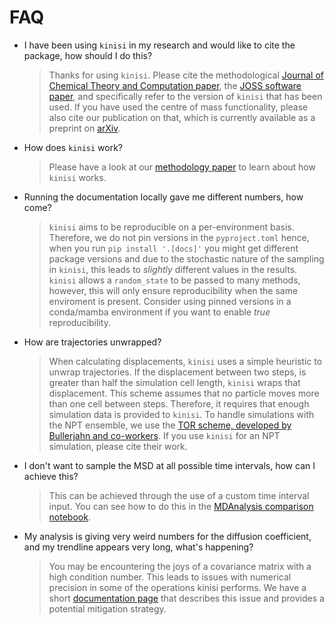 # FAQ

- I have been using `kinisi` in my research and would like to cite the package, how should I do this?

    > Thanks for using `kinisi`. Please cite the methodological 
    > [Journal of Chemical Theory and Computation paper](https://doi.org/10.1021/acs.jctc.4c01249), the 
    > [JOSS software paper](https://doi.org/10.21105/joss.05984), and specifically refer to the version of 
    > `kinisi` that has been used. If you have used the centre of mass functionality, please also cite our
    > publication on that, which is currently available as a preprint on [arXiv](https://arxiv.org/abs/2501.14578).
    
- How does `kinisi` work?

    > Please have a look at our [methodology paper](https://doi.org/10.1021/acs.jctc.4c01249) to learn about how `kinisi` works. 

- Running the documentation locally gave me different numbers, how come?

    > `kinisi` aims to be reproducible on a per-environment basis. Therefore, we do not pin versions in 
    > the `pyproject.toml` hence, when you run `pip install '.[docs]'` you might get different package 
    > versions and due to the stochastic nature of the sampling in `kinisi`, this leads to *slightly* 
    > different values in the results. `kinisi` allows a `random_state` to be passed to many methods, 
    > however, this will only ensure reproducibility when the same enviroment is present. Consider using 
    > pinned versions in a conda/mamba environment if you want to enable *true* reproducibility.
    
- How are trajectories unwrapped?

    > When calculating displacements, `kinisi` uses a simple heuristic to unwrap trajectories. 
    > If the displacement between two steps, is greater than half the simulation cell length, `kinisi` wraps that
    > displacement. This scheme assumes that no particle moves more than one cell between steps. Therefore, it requires that
    > enough simulation data is provided to `kinisi`. 
    > To handle simulations with the NPT ensemble, we use the 
    > [TOR scheme, developed by Bullerjahn and co-workers](https://pubs.acs.org/doi/10.1021/acs.jctc.3c00308).
    > If you use `kinisi` for an NPT simulation, please cite their work.

- I don't want to sample the MSD at all possible time intervals, how can I achieve this?

    > This can be achieved through the use of a custom time interval input. 
    > You can see how to do this in the [MDAnalysis comparison notebook](./mdanalysis). 

- My analysis is giving very weird numbers for the diffusion coefficient, and my trendline appears very long, what's happening?

    > You may be encountering the joys of a covariance matrix with a high condition number. 
    > This leads to issues with numerical precision in some of the operations kinisi performs. 
    > We have a short [documentation page](./condition_number) that describes this issue and provides a potential mitigation strategy. 